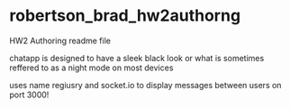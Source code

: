 # robertson_brad_hw2authorng

HW2 Authoring readme file

chatapp is designed to have a sleek black look or what is sometimes reffered to as a night mode on most devices

uses name regiusry and socket.io to display messages between users on port 3000!
